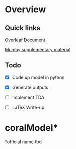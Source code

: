 
# Overview

## Quick links

[Overleaf Document](https://www.overleaf.com/project/5d03737348a7960589936aae)

[Mumby supplementary material](https://media-nature-com.libproxy.berkeley.edu/original/nature-assets/nature/journal/v450/n7166/extref/nature06252-s1.pdf)


## Todo

* [x] Code up model in python
* [x] Generate outputs
* [ ] Implement TDA
* [ ] LaTeX Write-up


# coralModel*

*official name tbd



